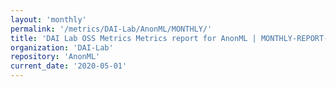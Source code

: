 ```yaml
---
layout: 'monthly'
permalink: '/metrics/DAI-Lab/AnonML/MONTHLY/'
title: 'DAI Lab OSS Metrics Metrics report for AnonML | MONTHLY-REPORT-2020-05-01'
organization: 'DAI-Lab'
repository: 'AnonML'
current_date: '2020-05-01'
---
```

